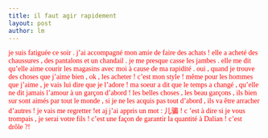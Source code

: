 ```yaml
---
title: il faut agir rapidement 
layout: post
author: lm
---
```

<p><span style="color: red"><font face="Times New Roman">je suis fatiguée ce soir . j’ai accompagné mon amie de faire des achats ! elle a acheté des chaussures , des pantalons et un chandail . je me presque casse les jambes . elle me dit qu’elle aime courir les magasins avec moi à cause de ma rapidité . oui , quand je trouve des choses que j’aime bien , ok , les acheter ! c’est mon style ! même pour les hommes que j’aime , je vais lui dire que je l’adore ! ma soeur a dit que le temps a changé , qu’elle ne dit jamais l’amour à un garçon d’abord ! les belles choses , les beau garçons , ils bien sur sont aimés par tout le monde , si je ne les acquis pas tout d’abord , ils va être arracher d’autres ! je vais me regretter !</font></span><span style="color: red"><font face="Times New Roman">et aj j’ai appris un mot : </font></span><span style="color: red; font-family: 宋体">儿骗</span><span style="color: red"><font face="Times New Roman"> ! c ’est à dire si je vous trompais , je serai votre fils ! c’est une façon de garantir la quantité à Dalian ! c’est drôle ?!</font></span></p>
